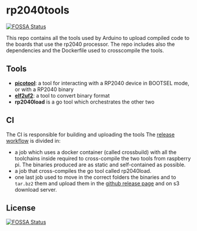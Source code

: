 # rp2040tools
[![FOSSA Status](https://app.fossa.com/api/projects/git%2Bgithub.com%2Fper1234%2Frp2040tools.svg?type=shield)](https://app.fossa.com/projects/git%2Bgithub.com%2Fper1234%2Frp2040tools?ref=badge_shield)


This repo contains all the tools used by Arduino to upload compiled code to the boards that use the rp2040 processor.
The repo includes also the dependencies and the Dockerfile used to crosscompile the tools.

## Tools

- [**picotool**](https://github.com/raspberrypi/picotool): a tool for interacting with a RP2040 device in BOOTSEL mode, or with a RP2040 binary
- [**elf2uf2**](https://github.com/raspberrypi/pico-sdk/tree/master/tools/elf2uf2): a tool to convert binary format
- **rp2040load** is a go tool which orchestrates the other two

## CI
The CI is responsible for building and uploading the tools
The [release workflow](https://github.com/arduino/rp2040tools/blob/master/.github/workflows/release.yml) is divided in:

- a job which uses a docker container (called crossbuild) with all the toolchains inside required to cross-compile the two tools from raspberry pi. The binaries produced are as static and self-contained as possible.
- a job that cross-compiles the go tool called rp2040load.
- one last job used to move in the correct folders the binaries and to `tar.bz2` them and upload them in the [github release page](https://github.com/arduino/rp2040tools/releases) and on s3 download server.


## License
[![FOSSA Status](https://app.fossa.com/api/projects/git%2Bgithub.com%2Fper1234%2Frp2040tools.svg?type=large)](https://app.fossa.com/projects/git%2Bgithub.com%2Fper1234%2Frp2040tools?ref=badge_large)